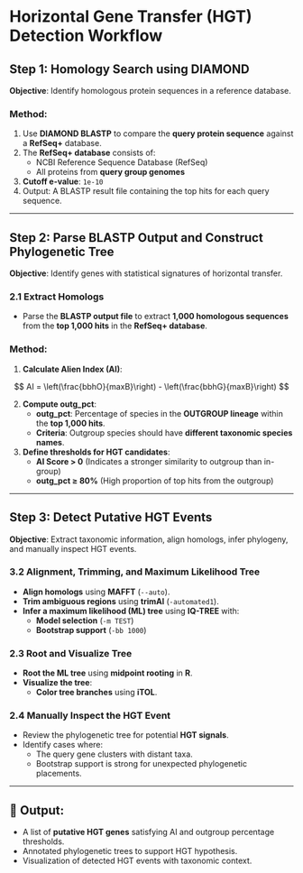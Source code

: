 # Horizontal Gene Transfer (HGT) Detection Workflow

## Step 1: Homology Search using DIAMOND
**Objective**: Identify homologous protein sequences in a reference database.

### Method:
1. Use **DIAMOND BLASTP** to compare the **query protein sequence** against a **RefSeq+** database.
2. The **RefSeq+ database** consists of:
   - NCBI Reference Sequence Database (RefSeq)
   - All proteins from **query group genomes**
3. **Cutoff e-value**: `1e-10`
4. Output: A BLASTP result file containing the top hits for each query sequence.

---

## Step 2: Parse BLASTP Output and Construct Phylogenetic Tree
**Objective**: Identify genes with statistical signatures of horizontal transfer.


### **2.1 Extract Homologs**
- Parse the **BLASTP output file** to extract **1,000 homologous sequences** from the **top 1,000 hits** in the **RefSeq+ database**.
### Method:
1. **Calculate Alien Index (AI)**:

$$ AI = \left(\frac{bbhO}{maxB}\right) - \left(\frac{bbhG}{maxB}\right) $$

2. **Compute outg_pct**:
   - **outg_pct**: Percentage of species in the **OUTGROUP lineage** within the **top 1,000 hits**.
   - **Criteria**: Outgroup species should have **different taxonomic species names**.
3. **Define thresholds for HGT candidates**:
   - **AI Score > 0** (Indicates a stronger similarity to outgroup than in-group)
   - **outg_pct ≥ 80%** (High proportion of top hits from the outgroup)
     


---

## Step 3: Detect Putative HGT Events
**Objective**: Extract taxonomic information, align homologs, infer phylogeny, and manually inspect HGT events.

### **3.2 Alignment, Trimming, and Maximum Likelihood Tree**
- **Align homologs** using **MAFFT** (`--auto`).
- **Trim ambiguous regions** using **trimAl** (`-automated1`).
- **Infer a maximum likelihood (ML) tree** using **IQ-TREE** with:
  - **Model selection** (`-m TEST`)
  - **Bootstrap support** (`-bb 1000`)

### **2.3 Root and Visualize Tree**
- **Root the ML tree** using **midpoint rooting** in **R**.
- **Visualize the tree**:
  - **Color tree branches** using **iTOL**.

### **2.4 Manually Inspect the HGT Event**
- Review the phylogenetic tree for potential **HGT signals**.
- Identify cases where:
  - The query gene clusters with distant taxa.
  - Bootstrap support is strong for unexpected phylogenetic placements.

---

## 🔹 Output:
- A list of **putative HGT genes** satisfying AI and outgroup percentage thresholds.
- Annotated phylogenetic trees to support HGT hypothesis.
- Visualization of detected HGT events with taxonomic context.
